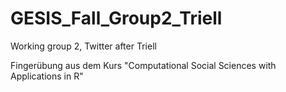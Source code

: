 # GESIS_Fall_Group2_Triell
Working group 2, Twitter after Triell

Fingerübung aus dem Kurs "Computational Social Sciences with Applications in R"
